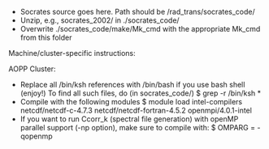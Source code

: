- Socrates source goes here. Path should be /rad_trans/socrates_code/
- Unzip, e.g., socrates_2002/ in ./socrates_code/
- Overwrite ./socrates_code/make/Mk_cmd with the appropriate Mk_cmd from this folder

Machine/cluster-specific instructions:

AOPP Cluster:
- Replace all /bin/ksh references with /bin/bash if you use bash shell (enjoy!)
  To find all such files, do (in socrates_code/) 
    $ grep -r /bin/ksh *
- Compile with the following modules
    $ module load intel-compilers netcdf/netcdf-c-4.7.3 netcdf/netcdf-fortran-4.5.2 openmpi/4.0.1-intel
- If you want to run Ccorr_k (spectral file generation) with openMP parallel support (-np option), make sure to compile with:
    $ OMPARG = -qopenmp

